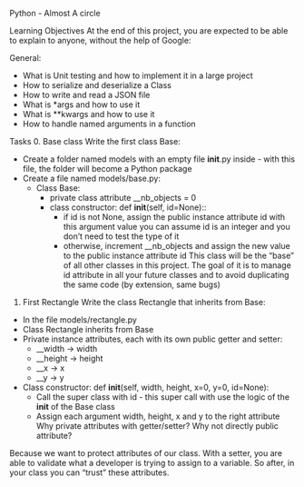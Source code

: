 Python - Almost A circle

Learning Objectives
At the end of this project, you are expected to be able to explain to anyone, without the help of Google:

General:
- What is Unit testing and how to implement it in a large project
- How to serialize and deserialize a Class
- How to write and read a JSON file
- What is *args and how to use it
- What is **kwargs and how to use it
- How to handle named arguments in a function

Tasks
0. Base class
Write the first class Base:
- Create a folder named models with an empty file __init__.py inside - with this file, the folder 	will become a Python package
- Create a file named models/base.py:
	-	Class Base:
		-	private class attribute __nb_objects = 0
		-	class constructor: def __init__(self, id=None)::
			-	if id is not None, assign the public instance attribute id with this argument value  you can assume id is an integer and you don’t need to test the type of it
			-	otherwise, increment __nb_objects and assign the new value to the public instance attribute id
This class will be the “base” of all other classes in this project. The goal of it is to manage id attribute in all your future classes and to avoid duplicating the same code (by extension, same bugs)

1. First Rectangle
Write the class Rectangle that inherits from Base:
-	In the file models/rectangle.py
-	Class Rectangle inherits from Base
-	Private instance attributes, each with its own public getter and setter:
	-	__width -> width
	-	__height -> height
	-	__x -> x
	-	__y -> y
-	Class constructor: def __init__(self, width, height, x=0, y=0, id=None):
	-	Call the super class with id - this super call with use the logic of the __init__ of the Base class
	-	Assign each argument width, height, x and y to the right attribute
Why private attributes with getter/setter? Why not directly public attribute?

Because we want to protect attributes of our class. With a setter, you are able to validate what a developer is trying to assign to a variable. So after, in your class you can “trust” these attributes.